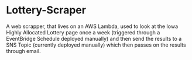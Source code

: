 # Lottery-Scraper

A web scrapper, that lives on an AWS Lambda, used to look at the Iowa Highly Allocated Lottery page once a week (triggered through a EventBridge Schedule deployed manually) and then send the results to a SNS Topic (currently deployed manually) which then passes on the results through email.
